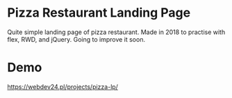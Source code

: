# Pizza Restaurant Landing Page

Quite simple landing page of pizza restaurant. Made in 2018 to practise with flex, RWD, and jQuery.
Going to improve it soon.


# Demo

https://webdev24.pl/projects/pizza-lp/